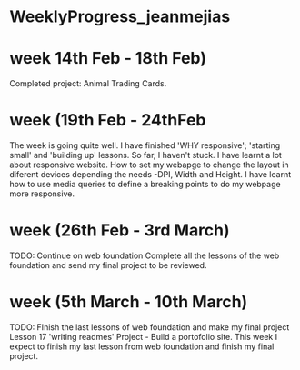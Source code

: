 # WeeklyProgress_jeanmejias
# week 14th Feb - 18th Feb)
Completed project: Animal Trading Cards. 

# week (19th Feb - 24thFeb
The week is going quite well. I have finished 'WHY responsive'; 'starting small' and 'building up' lessons. So far, I haven't stuck. 
I have learnt a lot about responsive website. How to set my webapge to change the layout in diferent devices depending the needs -DPI, Width and Height. 
I have learnt how to use media queries to define a breaking points to do my webpage more responsive. 

# week (26th Feb - 3rd March)
TODO: Continue on web foundation
Complete all the lessons of the web foundation and send my final project to be reviewed.

# week (5th March - 10th March)
TODO: FInish the last lessons of web foundation and make my final project
Lesson 17 'writing readmes'
Project - Build a portofolio site. 
This week I expect to finish my last lesson from web foundation and finish my final project. 
